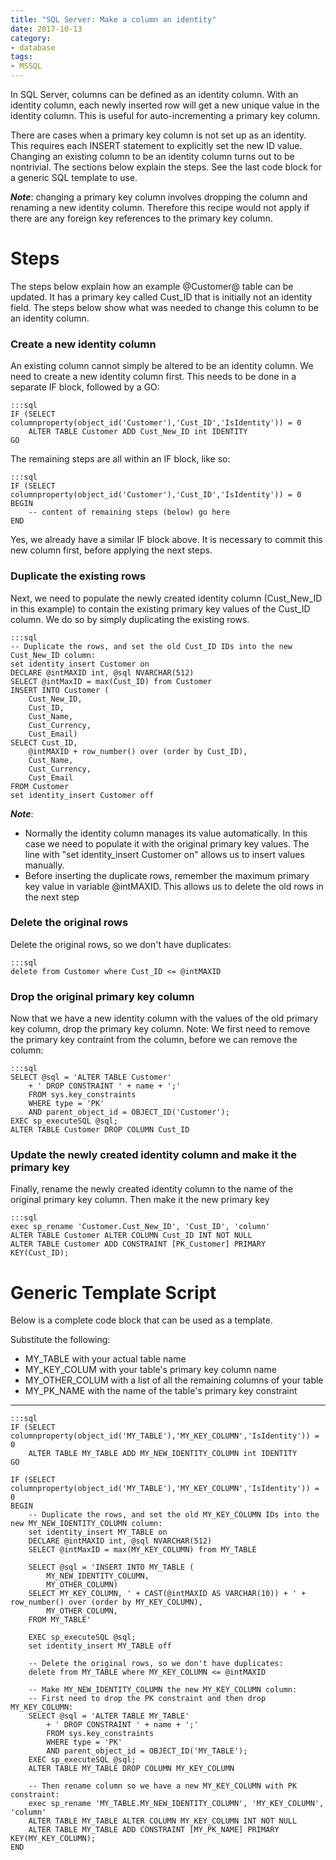 ```yaml
---
title: "SQL Server: Make a column an identity"
date: 2017-10-13
category:
- database
tags:
- MSSQL
---
```


In SQL Server, columns can be defined as an identity column. With an identity
column, each newly inserted row will get a new unique value in the identity
column. This is useful for auto-incrementing a primary key column.

There are cases when a primary key column is not set up as an identity. This
requires each INSERT statement to explicitly set the new ID value. Changing an
existing column to be an identity column turns out to be nontrivial. The
sections below explain the steps. See the last code block for a generic SQL
template to use.

_**Note**_: changing a primary key column involves dropping the column and
renaming a new identity column. Therefore this recipe would not apply if there
are any foreign key references to the primary key column.

# Steps

The steps below explain how an example @Customer@ table can be updated. It has a
primary key called Cust_ID that is initially not an identity field. The steps
below show what was needed to change this column to be an identity column.

### Create a new identity column

An existing column cannot simply be altered to be an identity column. We need to
create a new identity column first. This needs to be done in a separate IF
block, followed by a GO:

    :::sql
    IF (SELECT columnproperty(object_id('Customer'),'Cust_ID','IsIdentity')) = 0 
        ALTER TABLE Customer ADD Cust_New_ID int IDENTITY
    GO

The remaining steps are all within an IF block, like so:

    :::sql
    IF (SELECT columnproperty(object_id('Customer'),'Cust_ID','IsIdentity')) = 0 
    BEGIN
        -- content of remaining steps (below) go here
    END

Yes, we already have a similar IF block above. It is necessary to commit this
new column first, before applying the next steps.

### Duplicate the existing rows

Next, we need to populate the newly created identity column (Cust_New_ID in this
example) to contain the existing primary key values of the Cust_ID column.  We
do so by simply duplicating the existing rows.

    :::sql
    -- Duplicate the rows, and set the old Cust_ID IDs into the new
    Cust_New_ID column:
    set identity_insert Customer on
    DECLARE @intMAXID int, @sql NVARCHAR(512)
    SELECT @intMaxID = max(Cust_ID) from Customer
    INSERT INTO Customer (
        Cust_New_ID,
        Cust_ID,
        Cust_Name,
        Cust_Currency,
        Cust_Email) 
    SELECT Cust_ID,
        @intMAXID + row_number() over (order by Cust_ID),
        Cust_Name,
        Cust_Currency,
        Cust_Email
    FROM Customer
    set identity_insert Customer off

_**Note**_: 

* Normally the identity column manages its value automatically. In this case we
  need to populate it with the original primary key values. The line with "set
  identity_insert Customer on" allows us to insert values manually.
* Before inserting the duplicate rows, remember the maximum primary key value in
  variable @intMAXID. This allows us to delete the old rows in the next step

### Delete the original rows

Delete the original rows, so we don't have duplicates:

    :::sql
    delete from Customer where Cust_ID <= @intMAXID

### Drop the original primary key column

Now that we have a new identity column with the values of the old primary key
column, drop the primary key column.
Note: We first need to remove the primary key contraint from the column, before
we can remove the column:

    :::sql
    SELECT @sql = 'ALTER TABLE Customer'
        + ' DROP CONSTRAINT ' + name + ';'
        FROM sys.key_constraints
        WHERE type = 'PK'
        AND parent_object_id = OBJECT_ID('Customer');
    EXEC sp_executeSQL @sql;
    ALTER TABLE Customer DROP COLUMN Cust_ID

### Update the newly created identity column and make it the primary key

Finally, rename the newly created identity column to the name of the original
primary key column.
Then make it the new primary key

    :::sql
    exec sp_rename 'Customer.Cust_New_ID', 'Cust_ID', 'column'
    ALTER TABLE Customer ALTER COLUMN Cust_ID INT NOT NULL
    ALTER TABLE Customer ADD CONSTRAINT [PK_Customer] PRIMARY KEY(Cust_ID);

# Generic Template Script

Below is a complete code block that can be used as a template.

Substitute the following:

* MY_TABLE with your actual table name
* MY_KEY_COLUM with your table's primary key column name
* MY_OTHER_COLUM with a list of all the remaining columns of your table
* MY_PK_NAME with the name of the table's primary key constraint

---

    :::sql
    IF (SELECT columnproperty(object_id('MY_TABLE'),'MY_KEY_COLUMN','IsIdentity')) = 0 
        ALTER TABLE MY_TABLE ADD MY_NEW_IDENTITY_COLUMN int IDENTITY
    GO
    
    IF (SELECT columnproperty(object_id('MY_TABLE'),'MY_KEY_COLUMN','IsIdentity')) = 0 
    BEGIN
        -- Duplicate the rows, and set the old MY_KEY_COLUMN IDs into the new MY_NEW_IDENTITY_COLUMN column:
        set identity_insert MY_TABLE on
        DECLARE @intMAXID int, @sql NVARCHAR(512)
        SELECT @intMaxID = max(MY_KEY_COLUMN) from MY_TABLE

        SELECT @sql = 'INSERT INTO MY_TABLE (
            MY_NEW_IDENTITY_COLUMN,
            MY_OTHER_COLUMN) 
        SELECT MY_KEY_COLUMN, ' + CAST(@intMAXID AS VARCHAR(10)) + ' + row_number() over (order by MY_KEY_COLUMN),
            MY_OTHER_COLUMN,
        FROM MY_TABLE'

        EXEC sp_executeSQL @sql;
        set identity_insert MY_TABLE off
     
        -- Delete the original rows, so we don't have duplicates:
        delete from MY_TABLE where MY_KEY_COLUMN <= @intMAXID
    
        -- Make MY_NEW_IDENTITY_COLUMN the new MY_KEY_COLUMN column:
        -- First need to drop the PK constraint and then drop MY_KEY_COLUMN:
        SELECT @sql = 'ALTER TABLE MY_TABLE'
            + ' DROP CONSTRAINT ' + name + ';'
            FROM sys.key_constraints
            WHERE type = 'PK'
            AND parent_object_id = OBJECT_ID('MY_TABLE');
        EXEC sp_executeSQL @sql;
        ALTER TABLE MY_TABLE DROP COLUMN MY_KEY_COLUMN
        
        -- Then rename column so we have a new MY_KEY_COLUMN with PK constraint:
        exec sp_rename 'MY_TABLE.MY_NEW_IDENTITY_COLUMN', 'MY_KEY_COLUMN', 'column'
        ALTER TABLE MY_TABLE ALTER COLUMN MY_KEY_COLUMN INT NOT NULL
        ALTER TABLE MY_TABLE ADD CONSTRAINT [MY_PK_NAME] PRIMARY KEY(MY_KEY_COLUMN);
    END


